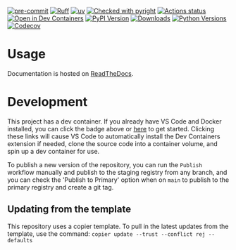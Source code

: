 [![pre-commit](https://img.shields.io/badge/pre--commit-enabled-brightgreen?logo=pre-commit&logoColor=white)](https://github.com/pre-commit/pre-commit)
[![Ruff](https://img.shields.io/endpoint?url=https://raw.githubusercontent.com/astral-sh/ruff/main/assets/badge/v2.json)](https://github.com/astral-sh/ruff)
[![uv](https://img.shields.io/endpoint?url=https://raw.githubusercontent.com/astral-sh/uv/main/assets/badge/v0.json)](https://github.com/astral-sh/uv)
[![Checked with pyright](https://microsoft.github.io/pyright/img/pyright_badge.svg)](https://microsoft.github.io/pyright/)
[![Actions status](https://github.com/LabAutomationAndScreening/ephemeral-pulumi-deploy/actions/workflows/ci.yaml/badge.svg?branch=main)](https://github.com/LabAutomationAndScreening/ephemeral-pulumi-deploy/actions)
[![Open in Dev Containers](https://img.shields.io/static/v1?label=Dev%20Containers&message=Open&color=blue)](https://vscode.dev/redirect?url=vscode://ms-vscode-remote.remote-containers/cloneInVolume?url=https://github.com/LabAutomationAndScreening/ephemeral-pulumi-deploy)
[![PyPI Version](https://img.shields.io/pypi/v/ephemeral-pulumi-deploy.svg)](https://pypi.org/project/ephemeral-pulumi-deploy/)
[![Downloads](https://pepy.tech/badge/ephemeral-pulumi-deploy)](https://pepy.tech/project/ephemeral-pulumi-deploy)
[![Python Versions](https://img.shields.io/pypi/pyversions/ephemeral-pulumi-deploy.svg)](https://pypi.org/project/ephemeral-pulumi-deploy/)
[![Codecov](https://codecov.io/gh/LabAutomationAndScreening/ephemeral-pulumi-deploy/branch/main/graph/badge.svg)](https://codecov.io/gh/LabAutomationAndScreening/ephemeral-pulumi-deploy)

# Usage
Documentation is hosted on [ReadTheDocs](https://ephemeral-pulumi-deploy.readthedocs.io/en/latest/?badge=latest).

# Development
This project has a dev container. If you already have VS Code and Docker installed, you can click the badge above or [here](https://vscode.dev/redirect?url=vscode://ms-vscode-remote.remote-containers/cloneInVolume?url=https://github.com/LabAutomationAndScreening/ephemeral-pulumi-deploy) to get started. Clicking these links will cause VS Code to automatically install the Dev Containers extension if needed, clone the source code into a container volume, and spin up a dev container for use.

To publish a new version of the repository, you can run the `Publish` workflow manually and publish to the staging registry from any branch, and you can check the 'Publish to Primary' option when on `main` to publish to the primary registry and create a git tag.





## Updating from the template
This repository uses a copier template. To pull in the latest updates from the template, use the command:
`copier update --trust --conflict rej --defaults`
